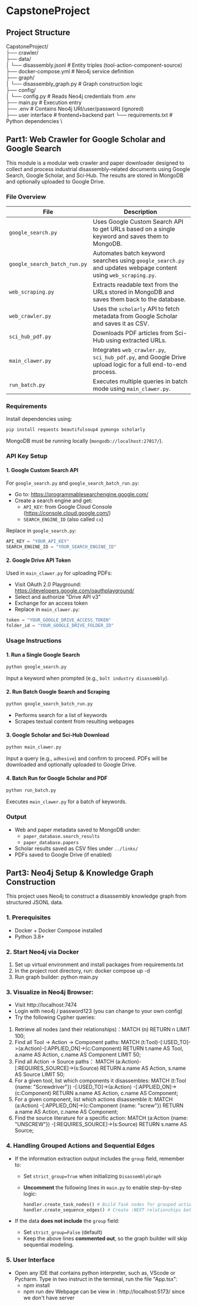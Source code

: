 # CapstoneProject

## Project Structure
CapstoneProject/ \
├── crawler/ \
├── data/ \
│   └── disassembly.jsonl        # Entity triples (tool-action-component-source) \
├── docker-compose.yml           # Neo4j service definition \
├── graph/ \
│   └── disassembly_graph.py     # Graph construction logic \
├── config/ \
│   └── config.py                # Reads Neo4j credentials from .env \
├── main.py                      # Execution entry \
├── .env                         # Contains Neo4j URI/user/password (ignored) \
├── user interface               # frontend+backend part
└── requirements.txt             # Python dependencies \


## Part1: Web Crawler for Google Scholar and Google Search
This module is a modular web crawler and paper downloader designed to collect and process industrial disassembly–related documents using Google Search, Google Scholar, and Sci-Hub. The results are stored in MongoDB and optionally uploaded to Google Drive.

### File Overview

| File | Description |
|------|-------------|
| `google_search.py` | Uses Google Custom Search API to get URLs based on a single keyword and saves them to MongoDB. |
| `google_search_batch_run.py` | Automates batch keyword searches using `google_search.py` and updates webpage content using `web_scraping.py`. |
| `web_scraping.py` | Extracts readable text from the URLs stored in MongoDB and saves them back to the database. |
| `web_crawler.py` | Uses the `scholarly` API to fetch metadata from Google Scholar and saves it as CSV. |
| `sci_hub_pdf.py` | Downloads PDF articles from Sci-Hub using extracted URLs. |
| `main_clawer.py` | Integrates `web_crawler.py`, `sci_hub_pdf.py`, and Google Drive upload logic for a full end-to-end process. |
| `run_batch.py` | Executes multiple queries in batch mode using `main_clawer.py`. |

### Requirements

Install dependencies using:

```bash
pip install requests beautifulsoup4 pymongo scholarly
```

MongoDB must be running locally (`mongodb://localhost:27017/`).

### API Key Setup

#### 1. Google Custom Search API

For `google_search.py` and `google_search_batch_run.py`:

- Go to: https://programmablesearchengine.google.com/
- Create a search engine and get:
  - `API_KEY`: from Google Cloud Console (https://console.cloud.google.com/)
  - `SEARCH_ENGINE_ID` (also called `cx`)

Replace in `google_search.py`:

```python
API_KEY = "YOUR_API_KEY"
SEARCH_ENGINE_ID = "YOUR_SEARCH_ENGINE_ID"
```

#### 2. Google Drive API Token

Used in `main_clawer.py` for uploading PDFs:

- Visit OAuth 2.0 Playground: https://developers.google.com/oauthplayground/
- Select and authorize "Drive API v3"
- Exchange for an access token
- Replace in `main_clawer.py`:

```python
token = "YOUR_GOOGLE_DRIVE_ACCESS_TOKEN"
folder_id = "YOUR_GOOGLE_DRIVE_FOLDER_ID"
```

### Usage Instructions

#### 1. Run a Single Google Search

```bash
python google_search.py
```

Input a keyword when prompted (e.g., `bolt industry disassembly`).

#### 2. Run Batch Google Search and Scraping

```bash
python google_search_batch_run.py
```

- Performs search for a list of keywords
- Scrapes textual content from resulting webpages

#### 3. Google Scholar and Sci-Hub Download

```bash
python main_clawer.py
```

Input a query (e.g., `adhesive`) and confirm to proceed. PDFs will be downloaded and optionally uploaded to Google Drive.

#### 4. Batch Run for Google Scholar and PDF

```bash
python run_batch.py
```

Executes `main_clawer.py` for a batch of keywords.

### Output

- Web and paper metadata saved to MongoDB under:
  - `paper_database.search_results`
  - `paper_database.papers`
- Scholar results saved as CSV files under `../links/`
- PDFs saved to Google Drive (if enabled)

## Part3: Neo4j Setup & Knowledge Graph Construction
This project uses Neo4j to construct a disassembly knowledge graph from structured JSONL data.

### 1. Prerequisites
- Docker + Docker Compose installed  
- Python 3.8+  

### 2. Start Neo4j via Docker
1. Set up virtual environment and install packages from requirements.txt
2. In the project root directory, run: docker compose up -d
3. Run graph builder: python main.py

### 3. Visualize in Neo4j Browser:
- Visit http://localhost:7474
- Login with neo4j / password123 (you can change to your own config)
- Try the following Cypher queries:
1. Retrieve all nodes (and their relationships)：MATCH (n) RETURN n LIMIT 100;
2. Find all Tool → Action → Component paths: 
MATCH (t:Tool)-[:USED_TO]->(a:Action)-[:APPLIED_ON]->(c:Component)
RETURN t.name   AS Tool,
     a.name   AS Action,
     c.name   AS Component
LIMIT 50;
3. Find all Action → Source paths：
MATCH (a:Action)-[:REQUIRES_SOURCE]->(s:Source)
RETURN a.name   AS Action,
       s.name   AS Source
LIMIT 50;
4. For a given tool, list which components it disassembles: 
MATCH (t:Tool {name: "Screwdriver"})
      -[:USED_TO]->(a:Action)
      -[:APPLIED_ON]->(c:Component)
RETURN a.name   AS Action,
       c.name   AS Component;
5. For a given component, list which actions disassemble it: 
MATCH (a:Action)
      -[:APPLIED_ON]->(c:Component {name: "screw"})
RETURN a.name   AS Action,
       c.name   AS Component;
6. Find the source literature for a specific action: 
MATCH (a:Action {name: "UNSCREW"})
      -[:REQUIRES_SOURCE]->(s:Source)
RETURN s.name   AS Source;

### 4. Handling Grouped Actions and Sequential Edges

- If the information extraction output includes the `group` field, remember to:
    - Set `strict_group=True` when initializing `DisassemblyGraph`
    - **Uncomment** the following lines in `main.py` to enable step-by-step logic:
        
        ```python
        handler.create_task_nodes() # Build Task nodes for grouped actions
        handler.create_sequence_edges() # Create :NEXT relationships between ordered steps
        
        ```
        
- If the data **does not include** the `group` field:
    - Set `strict_group=False` (default)
    - Keep the above lines **commented out**, so the graph builder will skip sequential modeling.
      
### 5. User Interface
- Open any IDE that contains python interpreter, such as, VScode or Pycharm.
Type in two instruct in the terminal, run the file "App.tsx":
   - npm install
   - npm run dev
Webpage can be view in : http://localhost:5173/ since we don't have server

  
